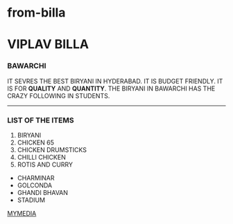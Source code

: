 # from-billa
# VIPLAV BILLA
### BAWARCHI
IT SEVRES THE BEST BIRYANI IN HYDERABAD. IT IS BUDGET FRIENDLY. IT IS FOR **QUALITY** AND **QUANTITY**.
THE BIRYANI IN BAWARCHI HAS THE CRAZY FOLLOWING IN STUDENTS.

****

### LIST OF THE ITEMS 
1. BIRYANI
2. CHICKEN 65
3. CHICKEN DRUMSTICKS
4. CHILLI CHICKEN
5. ROTIS AND CURRY

* CHARMINAR
* GOLCONDA
* GHANDI BHAVAN
* STADIUM

[MYMEDIA](myMedia.md)
